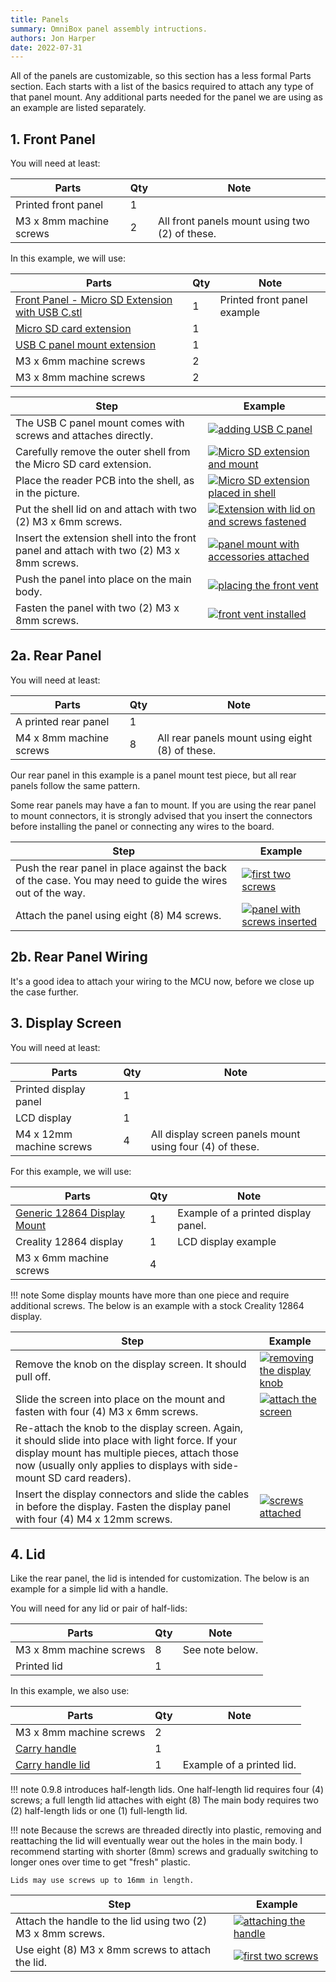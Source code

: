 ```yaml
---
title: Panels
summary: OmniBox panel assembly intructions.
authors: Jon Harper
date: 2022-07-31
---
```


All of the panels are customizable, so this section has a less formal Parts section. Each starts with a list of the basics required to attach any type of that panel mount. Any additional parts needed for the panel we are using as an example are listed separately.

## 1. Front Panel

You will need at least:

| Parts                     | Qty | Note                                            |
|---------------------------|-----|-------------------------------------------------|
| Printed front panel       | 1   |                                                 |
| M3 x 8mm machine screws   | 2   | All front panels mount using two (2) of these.  |

In this example, we will use:

| Parts                                                 | Qty | Note  |
|-------------------------------------------------------|-----|-------|
| [Front Panel - Micro SD Extension with USB C.stl][18] | 1   | Printed front panel example |
| [Micro SD card extension][14]                         | 1   |       |
| [USB C panel mount extension][15]                     | 1   |       |
| M3 x 6mm machine screws                               | 2   |       |
| M3 x 8mm machine screws                               | 2   |       |

| Step | Example |
|------|---------|
| The USB C panel mount comes with screws and attaches directly. | [![adding USB C panel][16]][16] |
| Carefully remove the outer shell from the Micro SD card extension. | [![Micro SD extension and mount][17]][17] |
| Place the reader PCB into the shell, as in the picture. | [![Micro SD extension placed in shell][20]][20] |
| Put the shell lid on and attach with two (2) M3 x 6mm screws. | [![Extension with lid on and screws fastened][21]][21] |
| Insert the extension shell into the front panel and attach with two (2) M3 x 8mm screws. | [![panel mount with accessories attached][22]][22] |
| Push the panel into place on the main body. | [![placing the front vent][1]][1] |
| Fasten the panel with two (2) M3 x 8mm screws. | [![front vent installed][2]][2] |

## 2a. Rear Panel

You will need at least:

| Parts                     | Qty | Note                                            |
|---------------------------|-----|-------------------------------------------------|
| A printed rear panel      | 1   |                                                 |
| M4 x 8mm machine screws   | 8   | All rear panels mount using eight (8) of these. |

Our rear panel in this example is a panel mount test piece, but all rear panels follow the same pattern.

Some rear panels may have a fan to mount. If you are using the rear panel to mount connectors, it is strongly advised that you insert the connectors before installing the panel or connecting any wires to the board.

| Step | Example |
|------|---------|
| Push the rear panel in place against the back of the case. You may need to guide the wires out of the way. | [![first two screws][5]][5] |
| Attach the panel using eight (8) M4 screws. | [![panel with screws inserted][6]][6] | 


## 2b. Rear Panel Wiring

It's a good idea to attach your wiring to the MCU now, before we close up the case further.

## 3. Display Screen

You will need at least:

| Parts                     | Qty | Note                                                     |
|---------------------------|-----|----------------------------------------------------------|
| Printed display panel     | 1   |                                                          |
| LCD display               | 1   |                                                          |
| M4 x 12mm machine screws  | 4   | All display screen panels mount using four (4) of these. |

For this example, we will use:

| Parts                     | Qty | Note                                            |
|---------------------------|-----|-------------------------------------------------|
| [Generic 12864 Display Mount][19] | 1  | Example of a printed display panel.      |
| Creality 12864 display    | 1   | LCD display example                             |
| M3 x 6mm machine screws   | 4   |                                                 |

!!! note
    Some display mounts have more than one piece and require additional screws. The below is an example with a stock Creality 12864 display.

| Step | Example |
|------|---------|
| Remove the knob on the display screen. It should pull off. | [![removing the display knob][10]][10] |
| Slide the screen into place on the mount and fasten with four (4) M3 x 6mm screws. | [![attach the screen][3]][3] |
| Re-attach the knob to the display screen. Again, it should slide into place with light force. If your display mount has multiple pieces, attach those now (usually only applies to displays with side-mount SD card readers). | |
| Insert the display connectors and slide the cables in before the display. Fasten the display panel with four (4) M4 x 12mm screws. | [![screws attached][4]][4] |

## 4. Lid

Like the rear panel, the lid is intended for customization. The below is an example for a simple lid with a handle.

You will need for any lid or pair of half-lids:

| Parts                     | Qty | Note                                            |
|---------------------------|-----|-------------------------------------------------|
| M3 x 8mm machine screws   | 8   | See note below.                                 |
| Printed lid               | 1   |                                                 |

In this example, we also use:

| Parts                     | Qty | Note                                            |
|---------------------------|-----|-------------------------------------------------|
| M3 x 8mm machine screws   | 2   |                                                 |
| [Carry handle][12]        | 1   |                                                 |
| [Carry handle lid][13]    | 1   | Example of a printed lid.                       |

!!! note
    0.9.8 introduces half-length lids. One half-length lid requires four (4) screws; a full length lid attaches with eight (8) The main body requires two (2) half-length lids or one (1) full-length lid.

!!! note
    Because the screws are threaded directly into plastic, removing and reattaching the lid will eventually wear out the holes in the main body. I recommend starting with shorter (8mm) screws and gradually switching to longer ones over time to get "fresh" plastic.
    
    Lids may use screws up to 16mm in length.

| Step | Example |
|------|---------|
| Attach the handle to the lid using two (2) M3 x 8mm screws. | [![attaching the handle][11]][11] |
| Use eight (8) M3 x 8mm screws to attach the lid. | [![first two screws][8]][8] | 
    
[1]: ../img/assembly/front_panel1.jpg
[2]: ../img/assembly/front_panel2.jpg
[3]: ../img/assembly/display1.jpg
[4]: ../img/assembly/display2.jpg
[5]: ../img/assembly/rear_panel1.jpg
[6]: ../img/assembly/rear_panel2.jpg
[7]: ../img/assembly/lid1.jpg
[8]: ../img/assembly/lid2.jpg
[9]: ../img/assembly/panel_install.jpg
[10]: ../img/assembly/display_knob.jpg
[11]: ../img/assembly/lid_handle.jpg
[12]: https://github.com/jon-harper/OmniBox/blob/main/Panels/Lid/Carry%20Handle.stl
[13]: https://github.com/jon-harper/OmniBox/blob/main/Panels/Lid/Carry%20lid/Carry%20Lid.stl
[14]: https://www.amazon.com/gp/product/B07YYSP5F5
[15]: https://www.amazon.com/Poyiccot-Extension-Female-Extender-Straight/dp/B086W2R8Z6
[16]: ../img/assembly/usb_c.jpg
[17]: ../img/assembly/sd_card1.jpg
[18]: https://github.com/jon-harper/OmniBox/tree/main/Panels/Front%20Panel/Lanmu%20Micro%20SD%20Extension
[19]: https://github.com/jon-harper/OmniBox/blob/main/Panels/Display/Generic%2012864/Generic%2012864%20Display%20Mount.stl
[20]: ../img/assembly/sd_card2.jpg
[21]: ../img/assembly/sd_card3.jpg
[22]: ../img/assembly/sd_card4.jpg